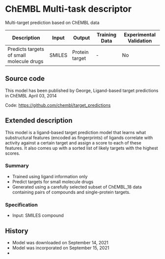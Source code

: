 # ChEMBL Multi-task descriptor

Multi-target prediction based on ChEMBL data

| Description | Input  | Output  | Training Data | Experimental Validation |
| ------- | --- | --- | --- | --- |
| Predicts targets of small molecule drugs | SMILES | Protein target | - | No |

## Source code
This model has been published by George, Ligand-based target predictions in ChEMBL April 03, 2014

Code: https://github.com/chembl/target_predictions

## Extended description
This model is a ligand-based target prediction model that learns what substructural features (encoded as fingerprints) of ligands correlate with activity against a certain target and assign a score to each of these features. It also comes up with a sorted list of likely targets with the highest scores.

### Summary
- Trained using ligand information only
- Predict targets for small molecule drugs
- Generated using a carefully selected subset of ChEMBL_18 data containing pairs of compounds and single-protein targets.

### Specification
- Input: SMILES compound

## History
- Model was downloaded on September 14, 2021
- Model was incorporated on September 15, 2021
-
